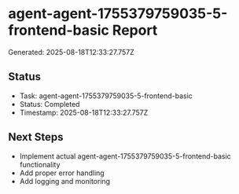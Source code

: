 # agent-agent-1755379759035-5-frontend-basic Report

Generated: 2025-08-18T12:33:27.757Z

## Status
- Task: agent-agent-1755379759035-5-frontend-basic
- Status: Completed
- Timestamp: 2025-08-18T12:33:27.757Z

## Next Steps
- Implement actual agent-agent-1755379759035-5-frontend-basic functionality
- Add proper error handling
- Add logging and monitoring
